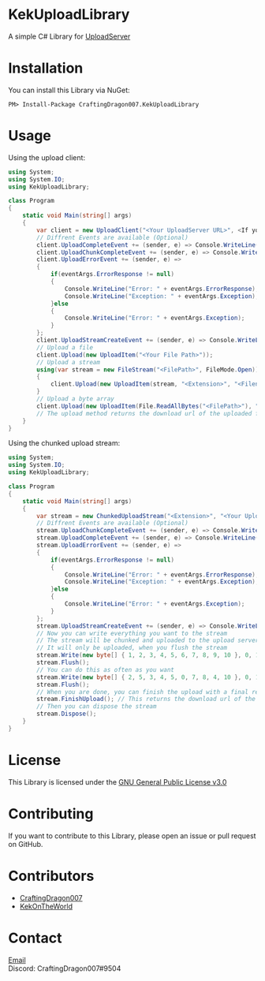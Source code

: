 # KekUploadLibrary

A simple C# Library for [UploadServer](https://github.com/KotwOSS/kekupload-server)

# Installation

You can install this Library via NuGet:

```
PM> Install-Package CraftingDragon007.KekUploadLibrary
```

# Usage

Using the upload client:

```C#
using System;
using System.IO;
using KekUploadLibrary;

class Program
{
    static void Main(string[] args)
	{
	    var client = new UploadClient("<Your UploadServer URL>", <If you want to also upload the filenames>);
	    // Diffrent Events are available (Optional)
	    client.UploadCompleteEvent += (sender, e) => Console.WriteLine("Upload Complete: " + e.FileUrl);
	    client.UploadChunkCompleteEvent += (sender, e) => Console.WriteLine("Upload progress: {0}/{1}", e.CurrentChunkCount, e.TotalChunkCount);
	    client.UploadErrorEvent += (sender, e) => 
	    {
	        if(eventArgs.ErrorResponse != null)
	        {
	            Console.WriteLine("Error: " + eventArgs.ErrorResponse);
	            Console.WriteLine("Exception: " + eventArgs.Exception);
	        }else
	        {
	            Console.WriteLine("Error: " + eventArgs.Exception);
	        }
	    };
	    client.UploadStreamCreateEvent += (sender, e) => Console.WriteLine("Upload Stream created: " + e.UploadStreamId);
	    // Upload a file
	    client.Upload(new UploadItem("<Your File Path>"));
	    // Upload a stream
	    using(var stream = new FileStream("<FilePath>", FileMode.Open))
	    {
	        client.Upload(new UploadItem(stream, "<Extension>", "<Filename>")); // the filename is optional and must not contain the extension
	    }
	    // Upload a byte array
	    client.Upload(new UploadItem(File.ReadAllBytes("<FilePath>"), "<Extension>", "<Filename>")); // the filename is optional and must not contain the extension
	    // The upload method returns the download url of the uploaded file
	}
}
```

Using the chunked upload stream:

```C#
using System;
using System.IO;
using KekUploadLibrary;

class Program
{
    static void Main(string[] args)
    {
        var stream = new ChunkedUploadStream("<Extension>", "<Your UploadServer URL>", "<Filename>"); // the filname can be null and must not contain the extension
        // Diffrent Events are available (Optional)
        stream.UploadChunkCompleteEvent += (sender, e) => Console.WriteLine("Upload progress: {0}/{1}", e.CurrentChunkCount, e.TotalChunkCount);
        stream.UploadCompleteEvent += (sender, e) => Console.WriteLine("Upload Complete: " + e.FileUrl);
        stream.UploadErrorEvent += (sender, e) => 
        {
            if(eventArgs.ErrorResponse != null)
            {
                Console.WriteLine("Error: " + eventArgs.ErrorResponse);
                Console.WriteLine("Exception: " + eventArgs.Exception);
            }else
            {
                Console.WriteLine("Error: " + eventArgs.Exception);
            }
        };
        stream.UploadStreamCreateEvent += (sender, e) => Console.WriteLine("Upload Stream created: " + e.UploadStreamId);
        // Now you can write everything you want to the stream
        // The stream will be chunked and uploaded to the upload server
        // It will only be uploaded, when you flush the stream
        stream.Write(new byte[] { 1, 2, 3, 4, 5, 6, 7, 8, 9, 10 }, 0, 10);
        stream.Flush();
        // You can do this as often as you want
        stream.Write(new byte[] { 2, 5, 3, 4, 5, 0, 7, 8, 4, 10 }, 0, 10);
        stream.Flush();
        // When you are done, you can finish the upload with a final request
        stream.FinishUpload(); // This returns the download url of the uploaded bytes
        // Then you can dispose the stream
        stream.Dispose();
    }
}
```

# License

This Library is licensed under the [GNU General Public License v3.0](https://www.gnu.org/licenses/gpl-3.0.en.html)

# Contributing

If you want to contribute to this Library, please open an issue or pull request on GitHub.

# Contributors

- [CraftingDragon007](https://github.com/CraftingDragon007)
- [KekOnTheWorld](https://github.com/KekOnTheWorld)

# Contact

[Email](mailto:craftingdragon007@outlook.com)
<br>
Discord: CraftingDragon007#9504